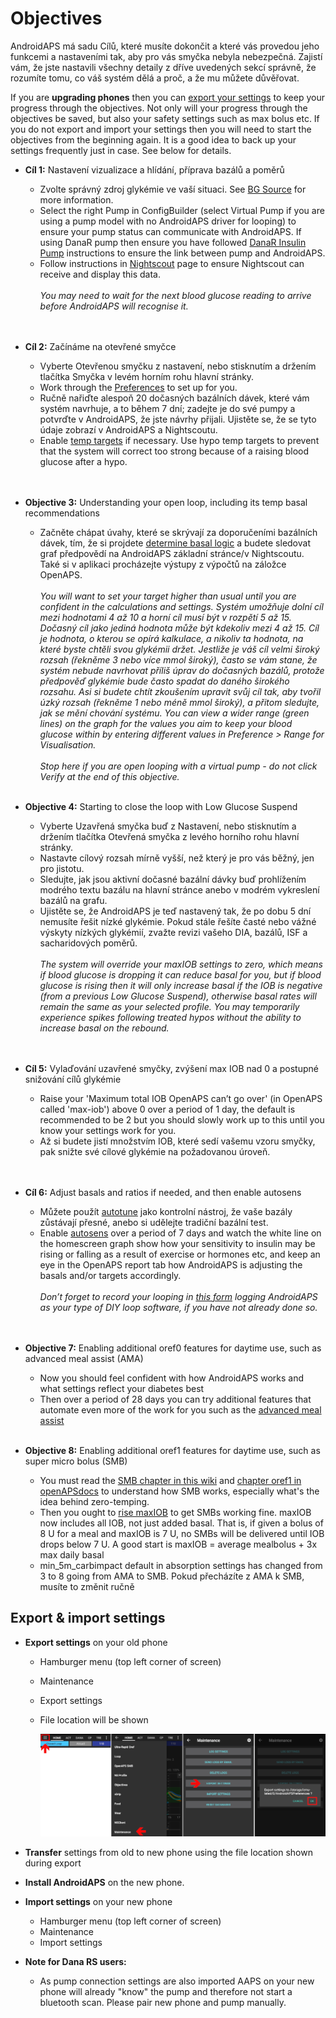 # Objectives

AndroidAPS má sadu Cílů, které musíte dokončit a které vás provedou jeho funkcemi a nastaveními tak, aby pro vás smyčka nebyla nebezpečná. Zajistí vám, že jste nastavili všechny detaily z dříve uvedených sekcí správně, že rozumíte tomu, co váš systém dělá a proč, a že mu můžete důvěřovat.

If you are **upgrading phones** then you can [export your settings](../Usage/Objectives.md#export-import-settings) to keep your progress through the objectives. Not only will your progress through the objectives be saved, but also your safety settings such as max bolus etc. If you do not export and import your settings then you will need to start the objectives from the beginning again. It is a good idea to back up your settings frequently just in case. See below for details.  

* **Cíl 1:** Nastavení vizualizace a hlídání, příprava bazálů a poměrů 
  * Zvolte správný zdroj glykémie ve vaší situaci. See [BG Source](../Configuration/BG-Source.md) for more information.
  * Select the right Pump in ConfigBuilder (select Virtual Pump if you are using a pump model with no AndroidAPS driver for looping) to ensure your pump status can communicate with AndroidAPS. If using DanaR pump then ensure you have followed [DanaR Insulin Pump](../Configuration/DanaR-Insulin-Pump.md) instructions to ensure the link between pump and AndroidAPS.
  * Follow instructions in [Nightscout](../Installing-AndroidAPS/Nightscout.md) page to ensure Nightscout can receive and display this data. <br />&nbsp;  
    _You may need to wait for the next blood glucose reading to arrive before AndroidAPS will recognise it._ <br />&nbsp;  
     
* **Cíl 2:** Začínáme na otevřené smyčce 
  * Vyberte Otevřenou smyčku z nastavení, nebo stisknutím a držením tlačítka Smyčka v levém horním rohu hlavní stránky.
  * Work through the [Preferences](../Configuration/Preferences.md) to set up for you.
  * Ručně nařiďte alespoň 20 dočasných bazálních dávek, které vám systém navrhuje, a to během 7 dní; zadejte je do své pumpy a potvrďte v AndroidAPS, že jste návrhy přijali. Ujistěte se, že se tyto údaje zobrazí v AndroidAPS a Nightscoutu.
  * Enable [temp targets](../Usage/temptarget.md) if necessary. Use hypo temp targets to prevent that the system will correct too strong because of a raising blood glucose after a hypo. <br />&nbsp;  
     
* **Objective 3:** Understanding your open loop, including its temp basal recommendations 
  * Začněte chápat úvahy, které se skrývají za doporučeními bazálních dávek, tím, že si projdete [determine basal logic](https://openaps.readthedocs.io/en/latest/docs/While%20You%20Wait%20For%20Gear/Understand-determine-basal.html) a budete sledovat graf předpovědí na AndroidAPS základní stránce/v Nightscoutu. Také si v aplikaci procházejte výstupy z výpočtů na záložce OpenAPS.   
    &nbsp;  
    _You will want to set your target higher than usual until you are confident in the calculations and settings. Systém umožňuje dolní cíl mezi hodnotami 4 až 10 a horní cíl musí být v rozpětí 5 až 15. Dočasný cíl jako jediná hodnota může být kdekoliv mezi 4 až 15. Cíl je hodnota, o kterou se opírá kalkulace, a nikoliv ta hodnota, na které byste chtěli svou glykémii držet. Jestliže je váš cíl velmi široký rozsah (řekněme 3 nebo více mmol široký), často se vám stane, že systém nebude navrhovat příliš úprav do dočasných bazálů, protože předpověď glykémie bude často spadat do daného širokého rozsahu. Asi si budete chtít zkoušením upravit svůj cíl tak, aby tvořil úzký rozsah (řekněme 1 nebo méně mmol široký), a přitom sledujte, jak se mění chování systému. You can view a wider range (green lines) on the graph for the values you aim to keep your blood glucose within by entering different values in Preference > Range for Visualisation._   
    &nbsp;  
    _Stop here if you are open looping with a virtual pump - do not click Verify at the end of this objective._ <br />&nbsp;  
    
* **Objective 4:** Starting to close the loop with Low Glucose Suspend 
  * Vyberte Uzavřená smyčka buď z Nastavení, nebo stisknutím a držením tlačítka Otevřená smyčka z levého horního rohu hlavní stránky.
  * Nastavte cílový rozsah mírně vyšší, než který je pro vás běžný, jen pro jistotu.
  * Sledujte, jak jsou aktivní dočasné bazální dávky buď prohlížením modrého textu bazálu na hlavní stránce anebo v modrém vykreslení bazálů na grafu.
  * Ujistěte se, že AndroidAPS je teď nastavený tak, že po dobu 5 dní nemusíte řešit nízké glykémie. Pokud stále řešíte časté nebo vážné výskyty nízkých glykémií, zvažte revizi vašeho DIA, bazálů, ISF a sacharidových poměrů. <br />&nbsp;  
    _The system will override your maxIOB settings to zero, which means if blood glucose is dropping it can reduce basal for you, but if blood glucose is rising then it will only increase basal if the IOB is negative (from a previous Low Glucose Suspend), otherwise basal rates will remain the same as your selected profile. You may temporarily experience spikes following treated hypos without the ability to increase basal on the rebound._ <br />&nbsp;  
     
* **Cíl 5:** Vylaďování uzavřené smyčky, zvýšení max IOB nad 0 a postupné snižování cílů glykémie 
  * Raise your 'Maximum total IOB OpenAPS can’t go over' (in OpenAPS called 'max-iob') above 0 over a period of 1 day, the default is recommended to be 2 but you should slowly work up to this until you know your settings work for you.
  * Až si budete jistí množstvím IOB, které sedí vašemu vzoru smyčky, pak snižte své cílové glykémie na požadovanou úroveň. <br />&nbsp;  
     
* **Cíl 6:** Adjust basals and ratios if needed, and then enable autosens 
  * Můžete použít [autotune](https://openaps.readthedocs.io/en/latest/docs/Customize-Iterate/autotune.html) jako kontrolní nástroj, že vaše bazály zůstávají přesné, anebo si udělejte tradiční bazální test.
  * Enable [autosens](../Usage/Open-APS-features.md) over a period of 7 days and watch the white line on the homescreen graph show how your sensitivity to insulin may be rising or falling as a result of exercise or hormones etc, and keep an eye in the OpenAPS report tab how AndroidAPS is adjusting the basals and/or targets accordingly. <br />&nbsp;  
    _Don’t forget to record your looping in [this form](http://bit.ly/nowlooping) logging AndroidAPS as your type of DIY loop software, if you have not already done so._ <br />&nbsp;  
     
* **Objective 7:** Enabling additional oref0 features for daytime use, such as advanced meal assist (AMA) 
  * Now you should feel confident with how AndroidAPS works and what settings reflect your diabetes best
  * Then over a period of 28 days you can try additional features that automate even more of the work for you such as the [advanced meal assist](../Usage/Open-APS-features.html#advanced-meal-assist-ama) <br />&nbsp;  
    
* **Objective 8:** Enabling additional oref1 features for daytime use, such as super micro bolus (SMB) 
  * You must read the [SMB chapter in this wiki](../Usage/Open-APS-features.html#super-micro-bolus-smb) and [chapter oref1 in openAPSdocs](https://openaps.readthedocs.io/en/latest/docs/Customize-Iterate/oref1.html") to understand how SMB works, especially what's the idea behind zero-temping.
  * Then you ought to [rise maxIOB](../Usage/Open-APS-features.html#maximum-total-iob-openaps-cant-go-over-openaps-max-iob) to get SMBs working fine. maxIOB now includes all IOB, not just added basal. That is, if given a bolus of 8 U for a meal and maxIOB is 7 U, no SMBs will be delivered until IOB drops below 7 U. A good start is maxIOB = average mealbolus + 3x max daily basal
  * min_5m_carbimpact default in absorption settings has changed from 3 to 8 going from AMA to SMB. Pokud přecházíte z AMA k SMB, musíte to změnit ručně

## Export & import settings

* **Export settings** on your old phone
  
  * Hamburger menu (top left corner of screen)
  * Maintenance
  * Export settings
  * File location will be shown
    
    ![AAPS export settings](../images/AAPS_ExportSettings.png)

* **Transfer** settings from old to new phone using the file location shown during export

* **Install AndroidAPS** on the new phone.
* **Import settings** on your new phone 
  * Hamburger menu (top left corner of screen)
  * Maintenance
  * Import settings
* **Note for Dana RS users:** 
  * As pump connection settings are also imported AAPS on your new phone will already "know" the pump and therefore not start a bluetooth scan. Please pair new phone and pump manually.